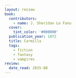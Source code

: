 ```yaml
---
layout: review
book:
  contributors:
    - name: J. Sheridan Le Fanu
  cover:
    tint_color: '#000000'
  publication_year: 1872
  title: Carmilla
  tags:
    - fiction
    - fantasy
    - vampires
review:
  date_read: 2015-08
---
```

